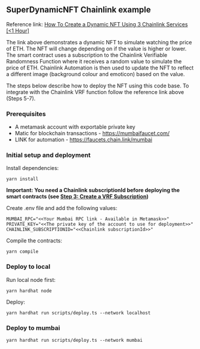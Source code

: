 ## SuperDynamicNFT Chainlink example

Reference link: [How To Create a Dynamic NFT Using 3 Chainlink Services [<1 Hour]](https://blog.chain.link/dynamic-nft-tutorial-using-chainlink/)

The link above demonstrates a dynamic NFT to simulate watching the price of ETH. The NFT will change depending on if the value is higher or lower. The smart contract uses a subscription to the Chainlink Verifiable Randomness Function where it receives a random value to simulate the price of ETH. Chainlink Automation is then used to update the NFT to reflect a different image (background colour and emoticon) based on the value.

The steps below describe how to deploy the NFT using this code base. To integrate with the Chainlink VRF function follow the reference link above (Steps 5-7).

### Prerequisites

- A metamask account with exportable private key
- Matic for blockchain transactions - https://mumbaifaucet.com/
- LINK for automation - https://faucets.chain.link/mumbai

### Initial setup and deployment

Install dependencies:
```
yarn install
```

**Important: You need a Chainlink subscriptionId before deploying the smart contracts (see [Step 3: Create a VRF Subscription](https://blog.chain.link/dynamic-nft-tutorial-using-chainlink/#step_3__create_a_vrf_subscription))**

Create .env file and add the following values:
```
MUMBAI_RPC="<<Your Mumbai RPC link - Available in Metamask>>"
PRIVATE_KEY="<<The private key of the account to use for deployment>>"
CHAINLINK_SUBSCRIPTIONID="<<Chainlink subscriptionId>>"
```

Compile the contracts:
```
yarn compile
```

### Deploy to local

Run local node first:
```
yarn hardhat node
```

Deploy:
```
yarn hardhat run scripts/deploy.ts --network localhost
```

### Deploy to mumbai
```
yarn hardhat run scripts/deploy.ts --network mumbai
```

